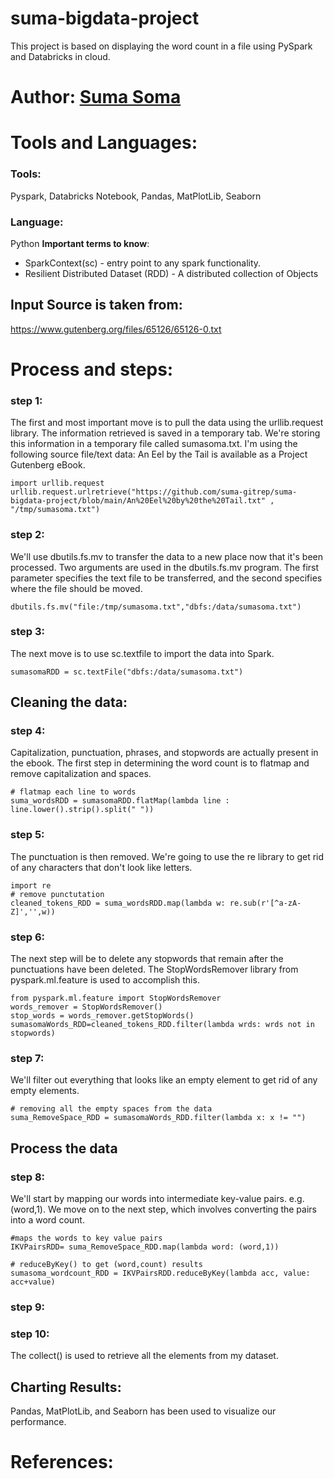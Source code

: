 # suma-bigdata-project
This project is based on displaying the word count in a file using PySpark and Databricks in cloud.
# Author: **[Suma Soma]()**
# Tools and Languages:
### Tools: 
Pyspark, Databricks Notebook, Pandas, MatPlotLib, Seaborn 
### Language: 
Python
**Important terms to know**: 
- SparkContext(sc) - entry point to any spark functionality.
- Resilient Distributed Dataset (RDD) - A distributed collection of Objects
## Input Source is taken from:
https://www.gutenberg.org/files/65126/65126-0.txt
# Process and steps:
### step 1:
The first and most important move is to pull the data using the urllib.request library. The information retrieved is saved in a temporary tab. We're storing this information in a temporary file called sumasoma.txt. I'm using the following source file/text data: An Eel by the Tail is available as a Project Gutenberg eBook.
```
import urllib.request
urllib.request.urlretrieve("https://github.com/suma-gitrep/suma-bigdata-project/blob/main/An%20Eel%20by%20the%20Tail.txt" , "/tmp/sumasoma.txt")
```
### step 2:
We'll use dbutils.fs.mv to transfer the data to a new place now that it's been processed. Two arguments are used in the dbutils.fs.mv program. The first parameter specifies the text file to be transferred, and the second specifies where the file should be moved.
```
dbutils.fs.mv("file:/tmp/sumasoma.txt","dbfs:/data/sumasoma.txt")
```
### step 3:
The next move is to use sc.textfile to import the data into Spark.
```
sumasomaRDD = sc.textFile("dbfs:/data/sumasoma.txt")
```
## Cleaning the data:
### step 4:
Capitalization, punctuation, phrases, and stopwords are actually present in the ebook. The first step in determining the word count is to flatmap and remove capitalization and spaces.
```
# flatmap each line to words
suma_wordsRDD = sumasomaRDD.flatMap(lambda line : line.lower().strip().split(" "))
```
### step 5:
The punctuation is then removed. We're going to use the re library to get rid of any characters that don't look like letters.
```
import re
# remove punctutation
cleaned_tokens_RDD = suma_wordsRDD.map(lambda w: re.sub(r'[^a-zA-Z]','',w))
```
### step 6:
The next step will be to delete any stopwords that remain after the punctuations have been deleted. The StopWordsRemover library from pyspark.ml.feature is used to accomplish this.
```
from pyspark.ml.feature import StopWordsRemover
words_remover = StopWordsRemover()
stop_words = words_remover.getStopWords()
sumasomaWords_RDD=cleaned_tokens_RDD.filter(lambda wrds: wrds not in stopwords)
```
### step 7:
We'll filter out everything that looks like an empty element to get rid of any empty elements.
```
# removing all the empty spaces from the data
suma_RemoveSpace_RDD = sumasomaWords_RDD.filter(lambda x: x != "")
```
## Process the data
### step 8:
We'll start by mapping our words into intermediate key-value pairs. e.g. (word,1). We move on to the next step, which involves converting the pairs into a word count.
```
#maps the words to key value pairs
IKVPairsRDD= suma_RemoveSpace_RDD.map(lambda word: (word,1))

# reduceByKey() to get (word,count) results
sumasoma_wordcount_RDD = IKVPairsRDD.reduceByKey(lambda acc, value: acc+value)
```
### step 9:
### step 10:
The collect() is used to retrieve all the elements from my dataset.
## Charting Results:
Pandas, MatPlotLib, and Seaborn has been used to visualize our performance.
# References:


